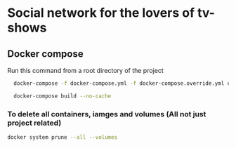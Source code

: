# Social network for the lovers of tv-shows



## Docker compose

Run this command from a root directory of the project

```bash
  docker-compose -f docker-compose.yml -f docker-compose.override.yml up -d --build
```

```bash
  docker-compose build --no-cache      
```


### To delete all containers, iamges and volumes (All not just project related)
```bash
docker system prune --all --volumes
```
    
